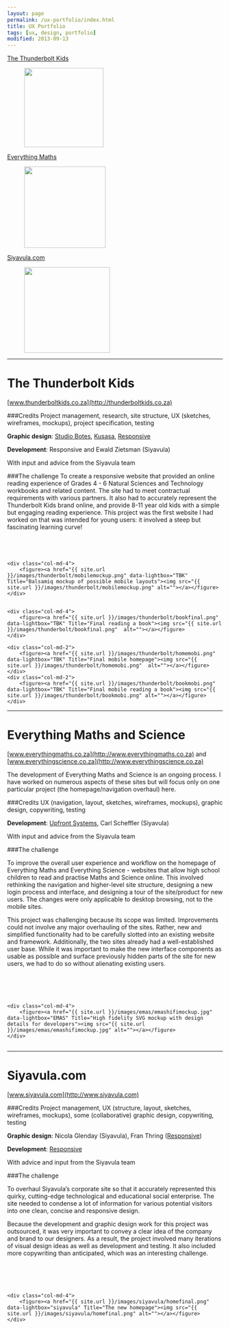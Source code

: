 ```yaml
---
layout: page
permalink: /ux-portfolio/index.html
title: UX Portfolio
tags: [ux, design, portfolio]
modified: 2013-09-13
---
```


<div class="row breadcrumbs">
	<div class="col-md-4 image"><p><a href="#TBK">The Thunderbolt Kids</a></p>
		<figure><a href="#TBK"><img src="{{ site.url }}/images/thunderbolt/homefinal.png" alt="" width="185px"></a></figure>
	</div>
	<div class="col-md-4 image"><p><a href="#EMAS">Everything Maths</a></p>
		<figure><a href="#EMAS"><img src="{{ site.url }}/images/emas/emashomefinal.png" width="190px" alt=""></a></figure>
	</div>
<div class="col-md-4 image"><p><a href="#Siyavula">Siyavula.com</a></p>
		<figure><a href="#Siyavula"><img src="{{ site.url }}/images/siyavula/homefinal.png" width="200px" alt=""></a></figure>
	</div>
</div>


<hr/>
	
<h1 id="TBK">The Thunderbolt Kids</h1>

[www.thunderboltkids.co.za](http://thunderboltkids.co.za)

###Credits
Project management, research, site structure, UX (sketches, wireframes, mockups), project specification, testing

<b>Graphic design</b>: [Studio Botes](http://www.studiobotes.com/), [Kusasa](http://www.kusasa.org/),  [Responsive](http://responsive.co.za/)

<b>Development</b>: Responsive and Ewald Zietsman (Siyavula)

With input and advice from the Siyavula team

###The challenge
To create a responsive website that provided an online reading experience of Grades 4 - 6 Natural Sciences and Technology workbooks and related content. The site had to meet contractual requirements with various partners. It also had to accurately represent the Thunderbolt Kids brand online, and provide 8-11 year old kids with a simple but engaging reading experience. This project was the first website I had worked on that was intended for young users: it involved a steep but fascinating learning curve!

<div class="row">
	<div class="col-md-4 image">
		<figure><a href="{{ site.url }}/images/thunderbolt/homesketch.jpg" data-lightbox="TBK" Title="Paper sketch of a homepage idea"><img src="{{ site.url }}/images/thunderbolt/homesketch.jpg" alt=""></a></figure>
	</div>
	<div class="col-md-4">
		<figure><a href="{{ site.url }}/images/thunderbolt/booksketch.jpg" data-lightbox="TBK" Title="Paper sketch of a book reading idea"><img src="{{ site.url }}/images/thunderbolt/booksketch.jpg"  alt=""></a></figure>
	</div>
</div>
<div class="row">
	<div class="col-md-4">
		<figure><a href="{{ site.url }}/images/thunderbolt/homemockup.png" data-lightbox="TBK" Title="Balsamiq mockup of the homepage"><img src="{{ site.url }}/images/thunderbolt/homemockup.png"  alt=""></a></figure>
	</div>
	<div class="col-md-4">
		<figure><a href="{{ site.url }}/images/thunderbolt/bookmockup.png" data-lightbox="TBK" Title="Balsamiq mockup of reading a book"><img src="{{ site.url }}/images/thunderbolt/bookmockup.png"  alt=""></a></figure>
	</div>

	<div class="col-md-4">
		<figure><a href="{{ site.url }}/images/thunderbolt/mobilemockup.png" data-lightbox="TBK" Title="Balsamiq mockup of possible mobile layouts"><img src="{{ site.url }}/images/thunderbolt/mobilemockup.png" alt=""></a></figure>
	</div>
</div>
<div class="row">
	<div class="col-md-4">
		<figure><a href="{{ site.url }}/images/thunderbolt/homefinal.png" data-lightbox="TBK" Title="Final homepage"><img src="{{ site.url }}/images/thunderbolt/homefinal.png"  alt=""></a></figure>
	</div>

	<div class="col-md-4">
		<figure><a href="{{ site.url }}/images/thunderbolt/bookfinal.png" data-lightbox="TBK" Title="Final reading a book"><img src="{{ site.url }}/images/thunderbolt/bookfinal.png"  alt=""></a></figure>
	</div>

	<div class="col-md-2">
		<figure><a href="{{ site.url }}/images/thunderbolt/homemobi.png" data-lightbox="TBK" Title="Final mobile homepage"><img src="{{ site.url }}/images/thunderbolt/homemobi.png"  alt=""></a></figure>
	</div>
	<div class="col-md-2">
		<figure><a href="{{ site.url }}/images/thunderbolt/bookmobi.png" data-lightbox="TBK" Title="Final mobile reading a book"><img src="{{ site.url }}/images/thunderbolt/bookmobi.png" alt=""></a></figure>
	</div>
</div>

<hr/>

<h1 id="EMAS">Everything Maths and Science</h1>

[www.everythingmaths.co.za](http://www.everythingmaths.co.za) and [www.everythingscience.co.za](http://www.everythingscience.co.za)

The development of Everything Maths and Science is an ongoing process. I have worked on numerous aspects of these sites but will focus only on one particular project (the homepage/navigation overhaul) here.

###Credits
UX (navigation, layout, sketches, wireframes, mockups), graphic design, copywriting, testing

<b>Development</b>: [Upfront Systems](http://www.upfrontsystems.co.za/), Carl Scheffler (Siyavula)

With input and advice from the Siyavula team

###The challenge

To improve the overall user experience and workflow on the homepage of Everything Maths and Everything Science - websites that allow high school children to read and practise Maths and Science online. This involved rethinking the navigation and higher-level site structure, designing a new login process and interface, and designing a tour of the site/product for new users. The changes were only applicable to desktop browsing, not to the mobile sites.

This project was challenging because its scope was limited. Improvements could not involve any major overhauling of the sites. Rather, new and simplified functionality had to be carefully slotted into an existing website and framework. Additionally, the two sites already had a well-established user base. While it was important to make the new interface components as usable as possible and surface previously hidden parts of the site for new users, we had to do so without alienating existing users. 

<div class="row">
	<div class="col-md-4">
		<figure><a href="{{ site.url }}/images/emas/emaslegacy.png" data-lightbox="EMAS" Title="The old homepage"><img src="{{ site.url }}/images/emas/emaslegacy.png" alt=""></a></figure>
	</div>
	<div class="col-md-4">
		<figure><a href="{{ site.url }}/images/emas/emasusecase.jpg" data-lightbox="EMAS" Title="Fleshing out use cases"><img src="{{ site.url }}/images/emas/emasusecase.jpg" alt=""></a></figure>
	</div>
	<div class="col-md-4">
		<figure><a href="{{ site.url }}/images/emas/emashomesketch.jpg" data-lightbox="EMAS" Title="Paper sketch of new homepage idea"><img src="{{ site.url }}/images/emas/emashomesketch.jpg"  alt=""></a></figure>
	</div>

	
</div>
<div class="row">
	<div class="col-md-4">
		<figure><a href="{{ site.url }}/images/emas/emascollage.png" data-lightbox="EMAS" Title="Balsamiq mockups of a number of different layout options"><img src="{{ site.url }}/images/emas/emascollage.png"  alt=""></a></figure>
	</div>
	<div class="col-md-4">
		<figure><a href="{{ site.url }}/images/emas/emasmockup.png" data-lightbox="EMAS" Title="Balsamiq mockup of final homepage layout"><img src="{{ site.url }}/images/emas/emasmockup.png"  alt=""></a></figure>
	</div>

	<div class="col-md-4">
		<figure><a href="{{ site.url }}/images/emas/emashifimockup.jpg" data-lightbox="EMAS" Title="High fidelity SVG mockup with design details for developers"><img src="{{ site.url }}/images/emas/emashifimockup.jpg" alt=""></a></figure>
	</div>
	
</div>
<div class="row">
	<div class="col-md-4">
		<figure><a href="{{ site.url }}/images/emas/emashomefinal.png" data-lightbox="EMAS" Title="The new homepage"><img src="{{ site.url }}/images/emas/emashomefinal.png" alt=""></a></figure>
	</div>
</div>
<hr/>

<h1 id="Siyavula">Siyavula.com</h1>

[www.siyavula.com](http://www.siyavula.com)

###Credits
Project management, UX (structure, layout, sketches, wireframes, mockups), some (collaborative) graphic design, copywriting, testing

<b>Graphic design</b>: Nicola Glenday (Siyavula), Fran Thring ([Responsive](http://responsive.co.za/))

<b>Development</b>: [Responsive](http://responsive.co.za/)

With advice and input from the Siyavula team


###The challenge

To overhaul Siyavula’s corporate site so that it accurately represented this quirky, cutting-edge technological and educational social enterprise. The site needed to condense a lot of information for various potential visitors into one clean, concise and responsive design. 

Because the development and graphic design work for this project was outsourced, it was very important to convey a clear idea of the company and brand to our designers. As a result, the project involved many iterations of visual design ideas as well as development and testing. It also included more copywriting than anticipated, which was an interesting challenge.

<div class="row">
	<div class="col-md-4 image">
		<figure><a href="{{ site.url }}/images/siyavula/homelegacy.png" data-lightbox="siyavula" Title="The old homepage"><img src="{{ site.url }}/images/siyavula/homelegacy.png" alt=""></a></figure>
	</div>	
	<div class="col-md-4 image">
		<figure><a href="{{ site.url }}/images/siyavula/homesketch.jpg" data-lightbox="siyavula" Title="Paper sketch of a possible homepage layout"><img src="{{ site.url }}/images/siyavula/homesketch.jpg" alt=""></a></figure>
	</div>
	<div class="col-md-4">
		<figure><a href="{{ site.url }}/images/siyavula/homemockup.png" data-lightbox="siyavula" Title="Very basic Balsamiq mockup of one homepage layout option"><img src="{{ site.url }}/images/siyavula/homemockup.png"  alt=""></a></figure>
	</div>

	
</div>
<div class="row">
	<div class="col-md-4">
		<figure><a href="{{ site.url }}/images/siyavula/Sitemap.png" data-lightbox="siyavula" Title="Sitemap for developers"><img src="{{ site.url }}/images/siyavula/Sitemap.png"  alt=""></a></figure>
	</div>
	<div class="col-md-4">
		<figure><a href="{{ site.url }}/images/siyavula/moodboards.png" data-lightbox="siyavula" Title="Moodboards for external graphic designer" ><img src="{{ site.url }}/images/siyavula/moodboards.png"  alt=""></a></figure>
	</div>

	<div class="col-md-4">
		<figure><a href="{{ site.url }}/images/siyavula/homefinal.png" data-lightbox="siyavula" Title="The new homepage"><img src="{{ site.url }}/images/siyavula/homefinal.png" alt=""></a></figure>
	</div>

</div>



